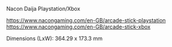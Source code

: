 Nacon Daija Playstation/Xbox

https://www.nacongaming.com/en-GB/arcade-stick-playstation
https://www.nacongaming.com/en-GB/arcade-stick-xbox

Dimensions (LxW):
364.29 x 173.3 mm